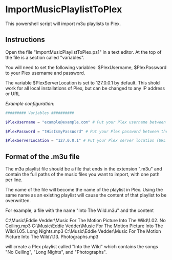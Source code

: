 # ImportMusicPlaylistToPlex

This powershell script will import m3u playlists to Plex.

## Instructions

Open the file "ImportMusicPlaylistToPlex.ps1" in a text editor. At the top of the file is a section called "variables".

You will need to set the following variables: $PlexUsername, $PlexPassword to your Plex username and password.

The variable $PlexServerLocation is set to 127.0.0.1 by default. This shold work for all local installations of Plex, but can be changed to any IP address or URL

*Example configuration:*

```powershell
######### Variables ##########

$PlexUsername = "example@example.com" # Put your Plex username between the quotation marks.

$PlexPassword = "tHisIsmyPassWord" # Put your Plex password between the quotation marks.

$PlexServerLocation = "127.0.0.1" # Put your Plex server location (URL or IP address) between the quotation marks, the default "127.0.0.1" will work for local installations.
```

## Format of the .m3u file

The m3u playlist file should be a file that ends in the extension ".m3u" and contain the full paths of the music files you want to import, with one path per line.

The name of the file will become the name of the playlist in Plex. Using the same name as an existing playlist will cause the content of that playlist to be overwritten.

For example, a file with the name "Into The Wild.m3u" and the content

C:\Music\Eddie Vedder\Music For The Motion Picture Into The Wild\1.02. No Ceiling.mp3
C:\Music\Eddie Vedder\Music For The Motion Picture Into The Wild\1.05. Long Nights.mp3
C:\Music\Eddie Vedder\Music For The Motion Picture Into The Wild\1.13. Photographs.mp3

will create a Plex playlist called "Into the Wild" which contains the songs "No Ceiling", "Long Nights", and "Photographs".
